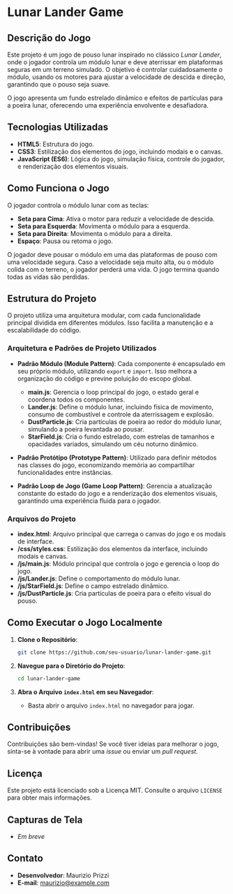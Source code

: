 # Lunar Lander Game

## Descrição do Jogo
Este projeto é um jogo de pouso lunar inspirado no clássico *Lunar Lander*, onde o jogador controla um módulo lunar e deve aterrissar em plataformas seguras em um terreno simulado. O objetivo é controlar cuidadosamente o módulo, usando os motores para ajustar a velocidade de descida e direção, garantindo que o pouso seja suave.

O jogo apresenta um fundo estrelado dinâmico e efeitos de partículas para a poeira lunar, oferecendo uma experiência envolvente e desafiadora.

## Tecnologias Utilizadas
- **HTML5**: Estrutura do jogo.
- **CSS3**: Estilização dos elementos do jogo, incluindo modais e o canvas.
- **JavaScript (ES6)**: Lógica do jogo, simulação física, controle do jogador, e renderização dos elementos visuais.

## Como Funciona o Jogo
O jogador controla o módulo lunar com as teclas:
- **Seta para Cima**: Ativa o motor para reduzir a velocidade de descida.
- **Seta para Esquerda**: Movimenta o módulo para a esquerda.
- **Seta para Direita**: Movimenta o módulo para a direita.
- **Espaço**: Pausa ou retoma o jogo.

O jogador deve pousar o módulo em uma das plataformas de pouso com uma velocidade segura. Caso a velocidade seja muito alta, ou o módulo colida com o terreno, o jogador perderá uma vida. O jogo termina quando todas as vidas são perdidas.

## Estrutura do Projeto
O projeto utiliza uma arquitetura modular, com cada funcionalidade principal dividida em diferentes módulos. Isso facilita a manutenção e a escalabilidade do código.

### Arquitetura e Padrões de Projeto Utilizados
- **Padrão Módulo (Module Pattern)**: Cada componente é encapsulado em seu próprio módulo, utilizando `export` e `import`. Isso melhora a organização do código e previne poluição do escopo global.
  - **main.js**: Gerencia o loop principal do jogo, o estado geral e coordena todos os componentes.
  - **Lander.js**: Define o módulo lunar, incluindo física de movimento, consumo de combustível e controle da aterrissagem e explosão.
  - **DustParticle.js**: Cria partículas de poeira ao redor do módulo lunar, simulando a poeira levantada ao pousar.
  - **StarField.js**: Cria o fundo estrelado, com estrelas de tamanhos e opacidades variados, simulando um céu noturno dinâmico.

- **Padrão Protótipo (Prototype Pattern)**: Utilizado para definir métodos nas classes do jogo, economizando memória ao compartilhar funcionalidades entre instâncias.

- **Padrão Loop de Jogo (Game Loop Pattern)**: Gerencia a atualização constante do estado do jogo e a renderização dos elementos visuais, garantindo uma experiência fluida para o jogador.

### Arquivos do Projeto
- **index.html**: Arquivo principal que carrega o canvas do jogo e os modais de interface.
- **/css/styles.css**: Estilização dos elementos da interface, incluindo modais e canvas.
- **/js/main.js**: Módulo principal que controla o jogo e gerencia o loop do jogo.
- **/js/Lander.js**: Define o comportamento do módulo lunar.
- **/js/StarField.js**: Define o campo estrelado dinâmico.
- **/js/DustParticle.js**: Cria partículas de poeira para o efeito visual do pouso.

## Como Executar o Jogo Localmente
1. **Clone o Repositório**:
   ```bash
   git clone https://github.com/seu-usuario/lunar-lander-game.git

   ```

2. **Navegue para o Diretório do Projeto**:
   ```bash
   cd lunar-lander-game
   ```

3. **Abra o Arquivo `index.html` em seu Navegador**:
   - Basta abrir o arquivo `index.html` no navegador para jogar.

## Contribuições
Contribuições são bem-vindas! Se você tiver ideias para melhorar o jogo, sinta-se à vontade para abrir uma *issue* ou enviar um *pull request*.

## Licença
Este projeto está licenciado sob a Licença MIT. Consulte o arquivo `LICENSE` para obter mais informações.

## Capturas de Tela
- *Em breve*

## Contato
- **Desenvolvedor**: Maurizio Prizzi
- **E-mail**: maurizio@example.com
